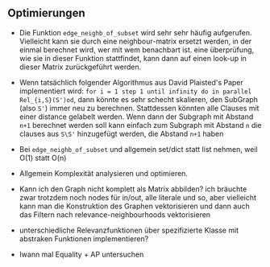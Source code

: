 

## Optimierungen
- Die Funktion `edge_neighb_of_subset` wird sehr sehr häufig aufgerufen. Vielleicht kann sie durch eine neighbour-matrix ersetzt werden, in der einmal berechnet wird, wer mit wem benachbart ist. eine überprüfung, wie sie in dieser Funktion stattfindet, kann dann auf einen look-up in dieser Matrix zurückgeführt werden.
- Wenn tatsächlich folgender Algorithmus aus David Plaisted's Paper implementiert wird: `for i = 1 step 1 until infinity do in parallel Rel_{i,S}(S')od`, dann könnte es sehr schecht skalieren, den SubGraph (also `S'`) immer neu zu berechnen. Stattdessen könnten alle Clauses mit einer distance gelabelt werden. Wenn dann der Subgraph mit Abstand `n+1` berechnet werden soll kann einfach zum Subgraph mit Abstand `n` die clauses aus `S\S'` hinzugefügt werden, die Abstand `n+1` haben
- Bei `edge_neighb_of_subset` und allgemein set/dict statt list nehmen, weil O(1) statt O(n)
- Allgemein Komplexität analysieren und optimieren.
- Kann ich den Graph nicht komplett als Matrix abbilden? ich bräuchte zwar trotzdem noch nodes für in/out, alle literale und so, aber vielleicht kann man die Konstruktion des Graphen vektorisieren und dann auch das Filtern nach relevance-neighbourhoods vektorisieren
- unterschiedliche Relevanzfunktionen über spezifizierte Klasse mit abstraken Funktionen implementieren?




















- Iwann mal Equality + AP untersuchen

